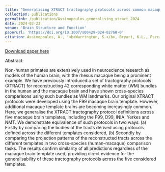 ```yaml
---
title: "Generalising XTRACT tractography protocols across common macaque brain templates"
collection: publications
permalink: /publication/Assimopoulos_generalising_xtract_2024
date: 2024-02-23
venue: 'Brain Structure and Function'
paperurl: 'https://doi.org/10.1007/s00429-024-02760-0'
citation: Assimopoulos, A., '<b>Warrington, S.</b>, Bryant, K.L., Pszczolkowski, S., Jbabdi, S., Mars R.B., Sotiropoulos, S.N. (2022) “Generalising XTRACT tractography protocols across common macaque brain templates”, <i>Brain Structure and Function</i>, https://doi.org/10.1007/s00429-024-02760-0'
---
```


<a href='https://doi.org/10.1007/s00429-024-02760-0'>Download paper here</a>

Abstract:

Non-human primates are extensively used in neuroscience research as models of the human brain, with the rhesus macaque being a prominent example. We have previously introduced a set of tractography protocols (XTRACT) for reconstructing 42 corresponding white matter (WM) bundles in the human and the macaque brain and have shown cross-species comparisons using such bundles as WM landmarks. Our original XTRACT protocols were developed using the F99 macaque brain template. However, additional macaque template brains are becoming increasingly common. Here, we generalise the XTRACT tractography protocol definitions across five macaque brain templates, including the F99, D99, INIA, Yerkes and NMT. We demonstrate equivalence of such protocols in two ways: (a) Firstly by comparing the bodies of the tracts derived using protocols defined across the different templates considered, (b) Secondly by comparing the projection patterns of the reconstructed tracts across the different templates in two cross-species (human–macaque) comparison tasks. The results confirm similarity of all predictions regardless of the macaque brain template used, providing direct evidence for the generalisability of these tractography protocols across the five considered templates.
